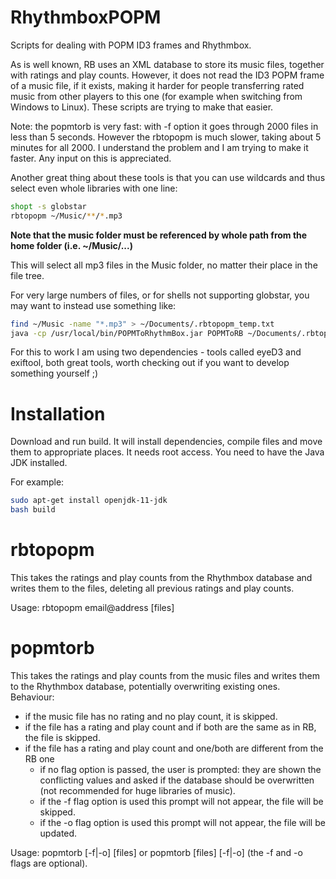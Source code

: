 # RhythmboxPOPM
Scripts for dealing with POPM ID3 frames and Rhythmbox.

As is well known, RB uses an XML database to store its music files, together with ratings and play counts. However, it does not read the ID3 POPM frame of a music file, if it exists, making it harder for people transferring rated music from other players to this one (for example when switching from Windows to Linux). These scripts are trying to make that easier.

Note: the popmtorb is very fast: with -f option it goes through 2000 files in less than 5 seconds. However the rbtopopm is much slower, taking about 5 minutes for all 2000. I understand the problem and I am trying to make it faster. Any input on this is appreciated.

Another great thing about these tools is that you can use wildcards and thus select even whole libraries with one line:
```bash
shopt -s globstar
rbtopopm ~/Music/**/*.mp3
  ```

<b> Note that the music folder must be referenced by whole path from the home folder (i.e. ~/Music/...) </b>

This will select all mp3 files in the Music folder, no matter their place in the file tree.

For very large numbers of files, or for shells not supporting globstar, you may want to instead use something like:
```bash
find ~/Music -name "*.mp3" > ~/Documents/.rbtopopm_temp.txt
java -cp /usr/local/bin/POPMToRhythmBox.jar POPMToRB ~/Documents/.rbtopopm_temp.txt
  ```


For this to work I am using two dependencies - tools called eyeD3 and exiftool, both great tools, worth checking out if you want to develop something yourself ;)

# Installation
Download and run build. It will install dependencies, compile files and move them to appropriate places. It needs root access. You need to have the Java JDK installed.

For example:
```bash
sudo apt-get install openjdk-11-jdk
bash build
  ```

# rbtopopm
This takes the ratings and play counts from the Rhythmbox database and writes them to the files, deleting all previous ratings and play counts.

Usage: rbtopopm email@address [files]

# popmtorb
This takes the ratings and play counts from the music files and writes them to the Rhythmbox database, potentially overwriting existing ones.
Behaviour:
  - if the music file has no rating and no play count, it is skipped.
  - if the file has a rating and play count and if both are the same as in RB, the file is skipped.
  - if the file has a rating and play count and one/both are different from the RB one
    - if no flag option is passed, the user is prompted: they are shown the conflicting values and asked if the database should be overwritten (not recommended for huge libraries of music).
    - if the -f flag option is used this prompt will not appear, the file will be skipped.
    - if the -o flag option is used this prompt will not appear, the file will be updated.

Usage: popmtorb [-f|-o] [files] or popmtorb [files] [-f|-o] (the -f and -o flags are optional).
